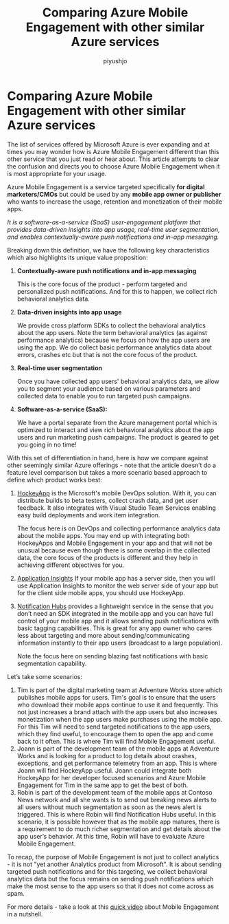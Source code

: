 ﻿---
title: Comparing Azure Mobile Engagement with other similar Azure services
description: Comparing Azure Mobile Engagement with other similar Azure services - HockeyApp, AppInsights, Notification Hubs
services: mobile-engagement
documentationcenter: mobile
author: piyushjo
manager: erikre
editor: ''

ms.assetid: 1f114775-3a9a-4dd4-8d59-b10d1da9a68b
ms.service: mobile-engagement
ms.workload: mobile
ms.tgt_pltfrm: na
ms.devlang: na
ms.topic: article
ms.date: 08/19/2016
ms.author: piyushjo

---
# Comparing Azure Mobile Engagement with other similar Azure services
The list of services offered by Microsoft Azure is ever expanding and at times you may wonder how is Azure Mobile Engagement different than this other service that you just read or hear about. This article attempts to clear the confusion and directs you to choose Azure Mobile Engagement when it is most appropriate for your usage. 

Azure Mobile Engagement is a service targeted specifically **for digital marketers/CMOs** but could be used by any **mobile app owner or publisher** who wants to increase the usage, retention and monetization of their mobile apps. 

*It is a software-as-a-service (SaaS) user-engagement platform that provides data-driven insights into app usage, real-time user segmentation, and enables contextually-aware push notifications and in-app messaging.* 

Breaking down this definition, we have the following key characteristics which also highlights its unique value proposition:

1. **Contextually-aware push notifications and in-app messaging**
   
   This is the core focus of the product - perform targeted and personalized push notifications. And for this to happen, we collect rich behavioral analytics data. 
2. **Data-driven insights into app usage**
   
   We provide cross platform SDKs to collect the behavioral analytics about the app users. Note the term behavioral analytics (as against performance analytics) because we focus on how the app users are using the app. We do collect basic performance analytics data about errors, crashes etc but that is not the core focus of the product. 
3. **Real-time user segmentation**
   
   Once you have collected app users' behavioral analytics data, we allow you to segment your audience based on various parameters and collected data to enable you to run targeted push campaigns. 
4. **Software-as-a-service (SaaS):**
   
   We have a portal separate from the Azure management portal which is optimized to interact and view rich behavioral analytics about the app users and run marketing push campaigns. The product is geared to get you going in no time!   

With this set of differentiation in hand, here is how we compare against other seemingly similar Azure offerings - note that the article doesn’t do a feature level comparison but takes a more scenario based approach to define which product works best:

1. [HockeyApp](https://azure.microsoft.com/services/hockeyapp/) 
   is the Microsoft's mobile DevOps solution. With it, you can distribute builds to beta testers, collect crash data, and get user feedback. It also integrates with Visual Studio Team Services enabling easy build deployments and work item integration. 
   
   The focus here is on DevOps and collecting performance analytics data about the mobile apps. You may end up with integrating both HockeyApps and Mobile Engagement in your app and that will not be unusual because even though there is some overlap in the collected data, the core focus of the products is different and they help in achieving different objectives for you.  
2. [Application Insights](../application-insights/app-insights-overview.md)
   If your mobile app has a server side, then you will use Application Insights to monitor the web server side of your app but for the client side mobile apps, you should use HockeyApp. 
3. [Notification Hubs](https://azure.microsoft.com/services/notification-hubs/)
   provides a lightweight service in the sense that you don’t need an SDK integrated in the mobile app and you can have full control of your mobile app and it allows sending push notifications with basic tagging capabilities. This is great for any app owner who cares less about targeting and more about sending/communicating information instantly to their app users (broadcast to a large population). 
   
   Note the focus here on sending blazing fast notifications with basic segmentation capability. 

Let’s take some scenarios:

1. Tim is part of the digital marketing team at Adventure Works store which publishes mobile apps for users. Tim's goal is to ensure that the users who download their mobile apps continue to use it and frequently. This not just increases a brand attach with the app users but also increases monetization when the app users make purchases using the mobile app. For this Tim will need to send targeted notifications to the app users, which they find useful, to encourage them to open the app and come back to it often. This is where Tim will find Mobile Engagement useful. 
2. Joann is part of the development team of the mobile apps at Adventure Works and is looking for a product to log details about crashes, exceptions, and get performance telemetry from an app. This is where Joann will find HockeyApp useful. Joann could integrate both HockeyApp for her developer focused scenarios and Azure Mobile Engagement for Tim in the same app to get the best of both. 
3. Robin is part of the development team of the mobile apps at Contoso News network and all she wants is to send out breaking news alerts to all users without much segmentation as soon as the news alert is triggered. This is where Robin will find Notification Hubs useful. 
   In this scenario, it is possible however that as the mobile app matures, there is a requirement to do much richer segmentation and get details about the app user’s behavior. At this time, Robin will have to evaluate Azure Mobile Engagement. 

To recap, the purpose of Mobile Engagement is not just to collect analytics - it is not "yet another Analytics product from Microsoft". It is about sending targeted push notifications and for this targeting, we collect behavioral analytics data but the focus remains on sending push notifications which make the most sense to the app users so that it does not come across as spam. 

For more details - take a look at this [quick video](mobile-engagement-overview.md) about Mobile Engagement in a nutshell. 

